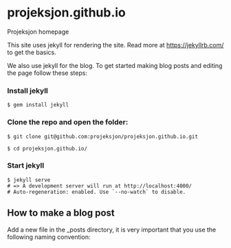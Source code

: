 # projeksjon.github.io
Projeksjon homepage

This site uses jekyll for rendering the site. Read more at https://jekyllrb.com/ to get the basics.

We also use jekyll for the blog. To get started making blog posts and editing the page follow these steps:

### Install jekyll
 ```
 $ gem install jekyll
 ```
### Clone the repo and open the folder:

```
$ git clone git@github.com:projeksjon/projeksjon.github.io.git

$ cd projeksjon.github.io/
```
### Start jekyll
```
$ jekyll serve
# => A development server will run at http://localhost:4000/
# Auto-regeneration: enabled. Use `--no-watch` to disable.
```

## How to make a blog post

Add a new file in the _posts directory, it is very important that you use the following naming convention:
